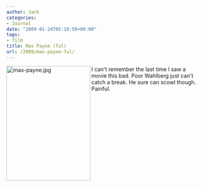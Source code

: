 ```yaml
---
author: Jack
categories:
- Journal
date: "2009-01-24T05:18:58+00:00"
tags:
- film
title: Max Payne (ful)
url: /2009/max-payne-ful/
---
```


<img src="/files/max-payne.jpg" alt="max-payne.jpg" border="0" width="220" height="300" align="left" />

I can't remember the last time I saw a movie this bad. Poor Wahlberg just can't catch a break. He sure can scowl though. Painful.